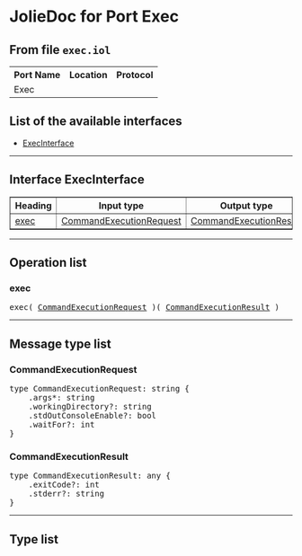 <html>
<head></head><body>
<h1>JolieDoc for Port Exec</h1>
<h2>From file <code>exec.iol
</code></h2>
<table>
<tr>
<th>Port Name</th>
<th>Location</th>
<th>Protocol</th>
</tr>
<tr>
<td>Exec</td>
<td></td>
<td></td>
</tr>
</table>
<h2>List of the available interfaces</h2>
<ul>
<li><a href="#ExecInterface">ExecInterface </a>
</ul>
<hr>
<h2 id=ExecInterface>Interface ExecInterface</h2>
<a name="ExecInterface"></a>
<table border="1">
<tr>
<th>Heading</th>
<th>Input type</th>
<th>Output type</th>
<th>Faults</th>
</tr>
<tr>
<td><a href="#exec">exec</a></td>
<td><a href="#CommandExecutionRequest">CommandExecutionRequest</a><br /></td>
<td><a href="#CommandExecutionResult">CommandExecutionResult</a><br /></td>
<td>
</td>
</tr>
</table>
<hr>
<h2>Operation list</h2>
<div class="operation-title"><a name="exec"></a><h3 id="exec">exec</h3></div>
<pre>exec( <a href="#CommandExecutionRequest">CommandExecutionRequest</a> )( <a href="#CommandExecutionResult">CommandExecutionResult</a> )
</pre>
<hr>
<h2>Message type list</h2>
<a name="CommandExecutionRequest"></a><h3 id="CommandExecutionRequest">CommandExecutionRequest</h3>
<pre lang="jolie">type CommandExecutionRequest: string { 
    .args*: string
    .workingDirectory?: string
    .stdOutConsoleEnable?: bool
    .waitFor?: int
}</pre>
<a name="CommandExecutionResult"></a><h3 id="CommandExecutionResult">CommandExecutionResult</h3>
<pre lang="jolie">type CommandExecutionResult: any { 
    .exitCode?: int
    .stderr?: string
}</pre>
<hr>
<h2>Type list</h2>
</body>
</html>
